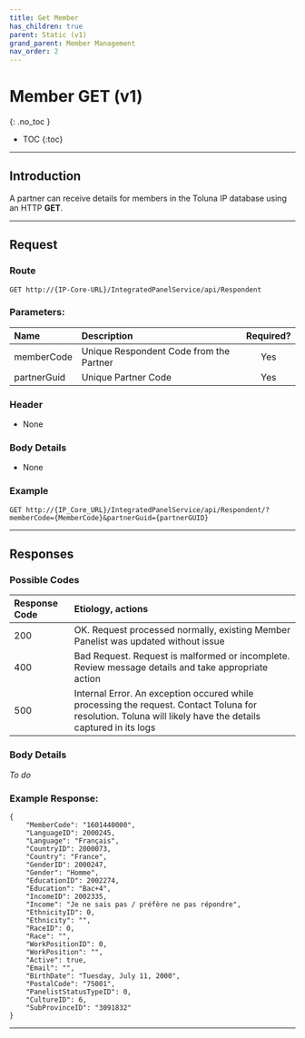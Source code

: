 ```yaml
---
title: Get Member
has_children: true
parent: Static (v1)
grand_parent: Member Management
nav_order: 2
---
```



# Member GET (v1)
{: .no_toc }

* TOC
{:toc}

---

## Introduction

A partner can receive details for members in the Toluna IP database using an HTTP **GET**.

---

## Request

### Route

```GET http://{IP-Core-URL}/IntegratedPanelService/api/Respondent```

### Parameters:

| Name | Description | Required? |
| :--- | :--- | :---: |
| memberCode | Unique Respondent Code from the Partner | Yes |
| partnerGuid | Unique Partner Code | Yes |

### Header

 - None
 
### Body Details

 - None
 
### Example
```wrap
GET http://{IP_Core_URL}/IntegratedPanelService/api/Respondent/?memberCode={MemberCode}&partnerGuid={partnerGUID}
```

---

## Responses

### Possible Codes

| Response Code | Etiology, actions |
| :--- | :--- |
| 200 | OK. Request processed normally, existing Member Panelist was updated without issue |
| 400 | Bad Request. Request is malformed or incomplete. Review message details and take appropriate action |
| 500 | Internal Error. An exception occured while processing the request. Contact Toluna for resolution. Toluna will likely have the details captured in its logs | 

### Body Details

*To do*

### Example Response:
``` 
{
    "MemberCode": "1601440000",
    "LanguageID": 2000245,
    "Language": "Français",
    "CountryID": 2000073,
    "Country": "France",
    "GenderID": 2000247,
    "Gender": "Homme",
    "EducationID": 2002274,
    "Education": "Bac+4",
    "IncomeID": 2002335,
    "Income": "Je ne sais pas / préfère ne pas répondre",
    "EthnicityID": 0,
    "Ethnicity": "",
    "RaceID": 0,
    "Race": "",
    "WorkPositionID": 0,
    "WorkPosition": "",
    "Active": true,
    "Email": "",
    "BirthDate": "Tuesday, July 11, 2000",
    "PostalCode": "75001",
    "PanelistStatusTypeID": 0,
    "CultureID": 6,
    "SubProvinceID": "3091832"
}

```
---
